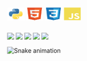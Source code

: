 <div style="display: inline_block"><br>
  <a href="https://github.com/renancodepro"><img align="center" alt="renan-Python" height="30" width="40" src="https://raw.githubusercontent.com/devicons/devicon/master/icons/python/python-original.svg" target="_blank" ><a/>
  <a href="https://github.com/renancodepro"><img align="center" alt="renan-HTML" height="30" width="40"     src="https://raw.githubusercontent.com/devicons/devicon/master/icons/html5/html5-original.svg"><a/>
  <a href="https://github.com/renancodepro"><img align="center" alt="Renan-CSS" height="30" width="40" src="https://raw.githubusercontent.com/devicons/devicon/master/icons/css3/css3-original.svg"><a/>
    <a href="https://github.com/renancodepro"><img align="center" alt="Renan-Js" height="30" width="40" 
src="https://raw.githubusercontent.com/devicons/devicon/master/icons/javascript/javascript-plain.svg"></a>
</div>  
  
  ##
  
<div>
 
  <a href="https://www.youtube.com/channel/UCtKFFwYpiE9uQJ1IKbzyV-A" target="_blank"><img src="https://img.shields.io/badge/YouTube-FF0000?style=for-the-badge&logo=youtube&logoColor=white" target="_blank"></a>
  <a href="https://www.instagram.com/mr.renanalves/" target="_blank"><img src="https://img.shields.io/badge/-Instagram-%23E4405F?style=for-the-badge&logo=instagram&logoColor=white" target="_blank"></a>
 	<a href="https://www.twitch.tv/coronelsmith" target="_blank"><img src="https://img.shields.io/badge/Twitch-9146FF?style=for-the-badge&logo=twitch&logoColor=white" target="_blank"></a>
  <a href="https://discord.gg/YkZdTEp" target="_blank"><img src="https://img.shields.io/badge/Discord-7289DA?style=for-the-badge&logo=discord&logoColor=white" target="_blank"></a> 
  <a href="https://www.linkedin.com/in/renan-alves-1192371b7/" target="_blank"><img src="https://img.shields.io/badge/-LinkedIn-%230077B5?style=for-the-badge&logo=linkedin&logoColor=white" target="_blank"></a> 
 
  ![Snake animation](https://github.com/renancodepro/renancodepro/blob/output/github-contribution-grid-snake.svg)
</div>  
